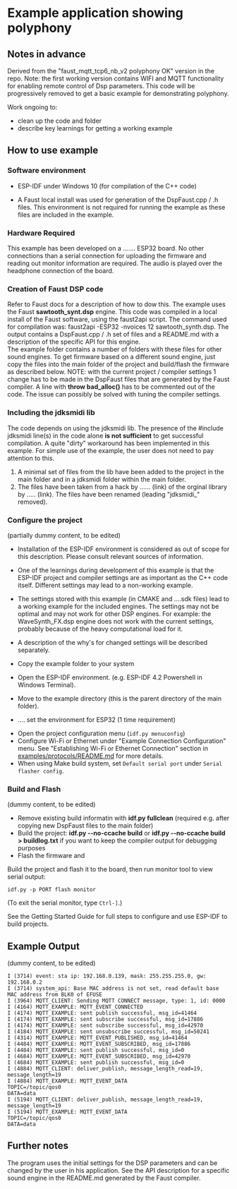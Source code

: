 # Example application showing polyphony

## Notes in advance
Derived from the "faust_mqtt_tcp6_nb_v2 polyphony OK" version in the repo.
Note: the first working version contains WIFI and MQTT functionality for enabling remote control of Dsp parameters. This code will be progressively removed to get a basic example for demonstrating polyphony.

Work ongoing to:
- clean up the code and folder
- describe key learnings for getting a working example


## How to use example

### Software environment

- ESP-IDF under Windows 10 (for compilation of the C++ code)

- A Faust local install was used for generation of the DspFaust.cpp / .h files.  This environment is not required for running the example as these files are included in the example.   

### Hardware Required

This example has been developed on a ....... ESP32 board. No other connections than a serial connection for uploading the firmware and reading out monitor information are required. The audio is played over the headphone connection of the board.

### Creation of Faust DSP code

Refer to Faust docs for a description of how to dow this.
The example uses the Faust **sawtooth_synt.dsp** engine. This code was compiled in a local install of the Faust software, using the faust2api script. The command used for compilation was:  faust2api -ESP32 -nvoices 12 sawtooth_synth.dsp.  The output contains a DspFaust.cpp / .h set of files and a README.md with a description of the specific API for this engine.  
The example folder contains a number of folders with these files for other sound engines. To get firmware based on a different sound engine, just copy the files into the main folder of the project and build/flash the firmware as described below. 
NOTE: with the current project / compiler settings 1 change has to be made in the DspFaust files that are generated by the Faust compiler. A line with **throw bad_alloc()** has to be commented out of the code. The issue can possibly be solved with tuning the compiler settings.

### Including the jdksmidi lib

The code depends on using the jdksmidi lib.  The presence of the #include jdksmidi line(s) in the code alone **is not sufficient** to get successful compilation. A quite "dirty" workaround has been implemented in this example. For simple use of the example, the user does not need to pay attention to this. 

1. A minimal set of files from the lib have been added to the project in the main folder and in a jdksmidi folder within the main folder.
2. The files have been taken from a hack by ......  (link) of the orginal library by ..... (link). The files have been renamed (leading "jdksmidi_" removed).





### Configure the project
(partially dummy content, to be edited)

- Installation of the ESP-IDF environment is considered as out of scope for this description. Please consult relevant sources of information.
- One of the learnings during development of this example is that the ESP-IDF project and compiler settings are as important as the C++ code itself. Different settings may lead to a non-working example.  
- The settings stored with this example (in CMAKE and ....sdk files)  lead to a working example for the included engines. The settings may not be optimal and may not work for other DSP engines. For example: the WaveSynth_FX.dsp engine does not work with the current settings, probably because of the heavy computational load for it.
- A description of the why's for changed settings will be described separately.


- Copy the example folder to your system
- Open the ESP-IDF environment. (e.g. ESP-IDF 4.2 Powershell in Windows Terminal).
- Move to the example directory (this is the parent directory of the main folder).
- .... set the environment for ESP32  (1 time requirement)

* Open the project configuration menu (`idf.py menuconfig`)
* Configure Wi-Fi or Ethernet under "Example Connection Configuration" menu. See "Establishing Wi-Fi or Ethernet Connection" section in [examples/protocols/README.md](../../README.md) for more details.
* When using Make build system, set `Default serial port` under `Serial flasher config`.

### Build and Flash
(dummy content, to be edited)


- Remove existing build informatin with **idf.py fullclean** (required e.g. after copying new DspFaust files to the main folder) 
- Build the project: **idf.py --no-ccache build** or **idf.py --no-ccache build > buildlog.txt** if you want to keep the compiler output for debugging purposes
- Flash the firmware and  

Build the project and flash it to the board, then run monitor tool to view serial output:

```
idf.py -p PORT flash monitor
```

(To exit the serial monitor, type ``Ctrl-]``.)

See the Getting Started Guide for full steps to configure and use ESP-IDF to build projects.

## Example Output
(dummy content, to be edited)
```
I (3714) event: sta ip: 192.168.0.139, mask: 255.255.255.0, gw: 192.168.0.2
I (3714) system_api: Base MAC address is not set, read default base MAC address from BLK0 of EFUSE
I (3964) MQTT_CLIENT: Sending MQTT CONNECT message, type: 1, id: 0000
I (4164) MQTT_EXAMPLE: MQTT_EVENT_CONNECTED
I (4174) MQTT_EXAMPLE: sent publish successful, msg_id=41464
I (4174) MQTT_EXAMPLE: sent subscribe successful, msg_id=17886
I (4174) MQTT_EXAMPLE: sent subscribe successful, msg_id=42970
I (4184) MQTT_EXAMPLE: sent unsubscribe successful, msg_id=50241
I (4314) MQTT_EXAMPLE: MQTT_EVENT_PUBLISHED, msg_id=41464
I (4484) MQTT_EXAMPLE: MQTT_EVENT_SUBSCRIBED, msg_id=17886
I (4484) MQTT_EXAMPLE: sent publish successful, msg_id=0
I (4684) MQTT_EXAMPLE: MQTT_EVENT_SUBSCRIBED, msg_id=42970
I (4684) MQTT_EXAMPLE: sent publish successful, msg_id=0
I (4884) MQTT_CLIENT: deliver_publish, message_length_read=19, message_length=19
I (4884) MQTT_EXAMPLE: MQTT_EVENT_DATA
TOPIC=/topic/qos0
DATA=data
I (5194) MQTT_CLIENT: deliver_publish, message_length_read=19, message_length=19
I (5194) MQTT_EXAMPLE: MQTT_EVENT_DATA
TOPIC=/topic/qos0
DATA=data
```
## Further notes

The program uses the initial settings for the DSP parameters and can be changed by the user in his application. See the API description for a specific sound engine in the README.md generated by the Faust compiler. 

